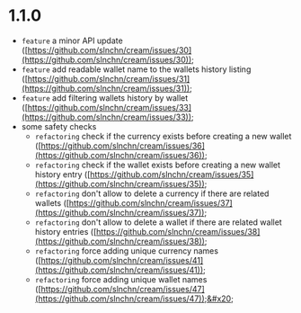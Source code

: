 # 1.1.0

* `feature` a minor API update ([https://github.com/slnchn/cream/issues/30](https://github.com/slnchn/cream/issues/30));
* `feature` add readable wallet name to the wallets history listing ([https://github.com/slnchn/cream/issues/31](https://github.com/slnchn/cream/issues/31));
* `feature` add filtering wallets history by wallet ([https://github.com/slnchn/cream/issues/33](https://github.com/slnchn/cream/issues/33));
* some safety checks
  * `refactoring` check if the currency exists before creating a new wallet ([https://github.com/slnchn/cream/issues/36](https://github.com/slnchn/cream/issues/36));
  * `refactoring` check if the wallet exists before creating a new wallet history entry ([https://github.com/slnchn/cream/issues/35](https://github.com/slnchn/cream/issues/35));
  * `refactoring` don't allow to delete a currency if there are related wallets ([https://github.com/slnchn/cream/issues/37](https://github.com/slnchn/cream/issues/37));
  * `refactoring` don't allow to delete  a wallet if there are related wallet history entries ([https://github.com/slnchn/cream/issues/38](https://github.com/slnchn/cream/issues/38));
  * `refactoring` force adding unique currency names ([https://github.com/slnchn/cream/issues/41](https://github.com/slnchn/cream/issues/41));
  * `refactoring` force adding unique wallet names ([https://github.com/slnchn/cream/issues/47](https://github.com/slnchn/cream/issues/47));&#x20;
